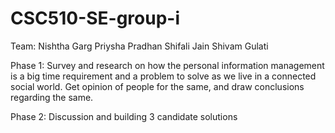 # CSC510-SE-group-i

Team:
Nishtha Garg
Priysha Pradhan
Shifali Jain
Shivam Gulati

Phase 1:
Survey and research on how the personal information management is a big time 
requirement and a problem to solve as we live in a connected social world.
Get opinion of people for the same, and draw conclusions regarding the same.

Phase 2:
Discussion and building 3 candidate solutions

